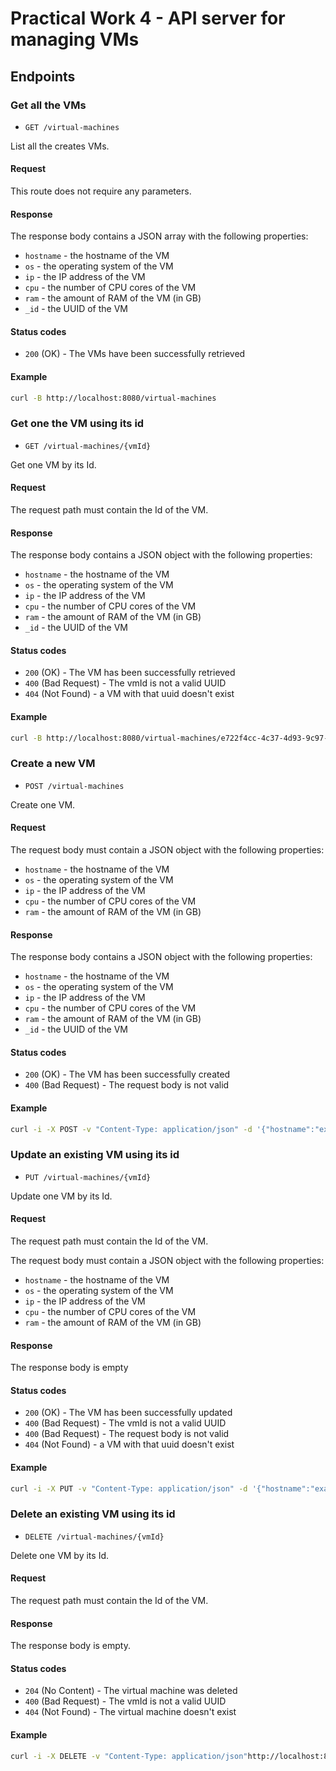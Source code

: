 # Practical Work 4 - API server for managing VMs

## Endpoints

### Get all the VMs

- `GET /virtual-machines`

List all the creates VMs.

#### Request

This route does not require any parameters.

#### Response 

The response body contains a JSON array with the following properties:

- `hostname` - the hostname of the VM
- `os` - the operating system of the VM
- `ip` - the IP address of the VM
- `cpu` - the number of CPU cores of the VM
- `ram` - the amount of RAM of the VM (in GB)
- `_id` - the UUID of the VM

#### Status codes

- `200` (OK) - The VMs have been successfully retrieved

#### Example

```bash
curl -B http://localhost:8080/virtual-machines
```

### Get one the VM using its id

- `GET /virtual-machines/{vmId}`

Get one VM by its Id.

#### Request

The request path must contain the Id of the VM.

#### Response

The response body contains a JSON object with the following properties:

- `hostname` - the hostname of the VM
- `os` - the operating system of the VM
- `ip` - the IP address of the VM
- `cpu` - the number of CPU cores of the VM
- `ram` - the amount of RAM of the VM (in GB)
- `_id` - the UUID of the VM

#### Status codes

- `200` (OK) - The VM has been successfully retrieved
- `400` (Bad Request) - The vmId is not a valid UUID
- `404` (Not Found) - a VM with that uuid doesn't exist

#### Example

```bash
curl -B http://localhost:8080/virtual-machines/e722f4cc-4c37-4d93-9c97-ff0d4fa82fbe
```

### Create a new VM

- `POST /virtual-machines`

Create one VM.

#### Request

The request body must contain a JSON object with the following properties:

- `hostname` - the hostname of the VM
- `os` - the operating system of the VM
- `ip` - the IP address of the VM
- `cpu` - the number of CPU cores of the VM
- `ram` - the amount of RAM of the VM (in GB)


#### Response

The response body contains a JSON object with the following properties:

- `hostname` - the hostname of the VM
- `os` - the operating system of the VM
- `ip` - the IP address of the VM
- `cpu` - the number of CPU cores of the VM
- `ram` - the amount of RAM of the VM (in GB)
- `_id` - the UUID of the VM

#### Status codes

- `200` (OK) - The VM has been successfully created
- `400` (Bad Request) - The request body is not valid

#### Example

```bash
curl -i -X POST -v "Content-Type: application/json" -d '{"hostname":"example.test","os":"Windows","ip":"1.1.1.1","cpu":"3","ram":"32"}' http://localhost:8080/virtual-machines
```

### Update an existing VM using its id

- `PUT /virtual-machines/{vmId}`

Update one VM by its Id.

#### Request

The request path must contain the Id of the VM.

The request body must contain a JSON object with the following properties:

- `hostname` - the hostname of the VM
- `os` - the operating system of the VM
- `ip` - the IP address of the VM
- `cpu` - the number of CPU cores of the VM
- `ram` - the amount of RAM of the VM (in GB)


#### Response

The response body is empty

#### Status codes

- `200` (OK) - The VM has been successfully updated
- `400` (Bad Request) - The vmId is not a valid UUID
- `400` (Bad Request) - The request body is not valid
- `404` (Not Found) - a VM with that uuid doesn't exist

#### Example

```bash
curl -i -X PUT -v "Content-Type: application/json" -d '{"hostname":"example.test","os":"Windows","ip":"1.1.1.1","cpu":"3","ram":"32"}' http://localhost:8080/virtual-machines/e722f4cc-4c37-4d93-9c97-ff0d4fa82fbe
```

### Delete an existing VM using its id

- `DELETE /virtual-machines/{vmId}`

Delete one VM by its Id.

#### Request

The request path must contain the Id of the VM.

#### Response

The response body is empty.

#### Status codes

- `204` (No Content) - The virtual machine was deleted
- `400` (Bad Request) - The vmId is not a valid UUID
- `404` (Not Found) - The virtual machine doesn't exist

#### Example

```bash
curl -i -X DELETE -v "Content-Type: application/json"http://localhost:8080/virtual-machines/e722f4cc-4c37-4d93-9c97-ff0d4fa82fbe
```

